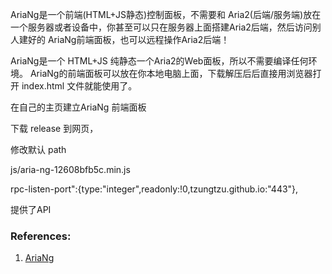 

AriaNg是一个前端(HTML+JS静态)控制面板，不需要和 Aria2(后端/服务端)放在一个服务器或者设备中，你甚至可以只在服务器上面搭建Aria2后端，然后访问别人建好的 AriaNg前端面板，也可以远程操作Aria2后端！

AriaNg是一个 HTML+JS 纯静态一个Aria2的Web面板，所以不需要编译任何环境。
AriaNg的前端面板可以放在你本地电脑上面，下载解压后后直接用浏览器打开 index.html 文件就能使用了。


在自己的主页建立AriaNg 前端面板

下载 release 到网页，

修改默认 path 

js/aria-ng-12608bfb5c.min.js


rpc-listen-port":{type:"integer",readonly:!0,tzungtzu.github.io:"443"},



提供了API

### References:
1. [AriaNg](http://ariang.mayswind.net/zh_Hans/command-api.html)